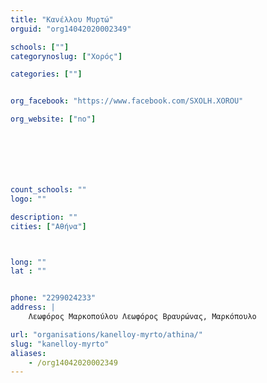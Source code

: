 ```yaml
---
title: "Κανέλλου Μυρτώ"
orguid: "org14042020002349"

schools: [""]
categorynoslug: ["Χορός"]

categories: [""]


org_facebook: "https://www.facebook.com/SXOLH.XOROU"

org_website: ["no"]







count_schools: ""
logo: ""

description: ""
cities: ["Αθήνα"]



long: ""
lat : ""


phone: "2299024233"
address: |
    Λεωφόρος Μαρκοπούλου Λεωφόρος Βραυρώνας, Μαρκόπουλο

url: "organisations/kanelloy-myrto/athina/"
slug: "kanelloy-myrto"
aliases:
    - /org14042020002349
---
```



